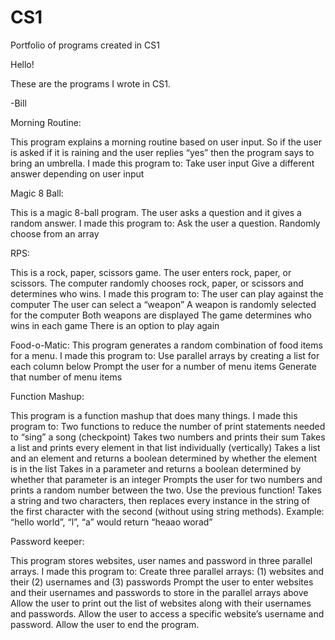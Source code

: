 # CS1
Portfolio of programs created in CS1 


Hello!

These are the programs I wrote in CS1.

-Bill

Morning Routine:

This program explains a morning routine based on user input. So if the user is asked if it is raining and the user replies “yes” then the program says to bring an umbrella. I made this program to:
Take user input
Give a different answer depending on user input


Magic 8 Ball:

This is a magic 8-ball program. The user asks a question and it gives a random answer. I made this program to:
Ask the user a question.
Randomly choose from an array


RPS:

This is a rock, paper, scissors game. The user enters rock, paper, or scissors. The computer randomly chooses rock, paper, or scissors and determines who wins.  I made this program to:
The user can play against the computer
The user can select a “weapon”
A weapon is randomly selected for the computer
Both weapons are displayed
The game determines who wins in each game
There is an option to play again

Food-o-Matic:
This program generates a random combination of food items for a menu. I made this program to:
Use parallel arrays by creating a list for each column below
Prompt the user for a number of menu items
Generate that number of menu items



Function Mashup:

This program is a function mashup that does many things. I made this program to:
Two functions to reduce the number of print statements needed to “sing” a song (checkpoint)
Takes two numbers and prints their sum
Takes a list and prints every element in that list individually (vertically)
Takes a list and an element and returns a boolean determined by whether the element is in the list
Takes in a parameter and returns a boolean determined by whether that parameter is an integer
Prompts the user for two numbers and prints a random number between the two. Use the previous function!
Takes a string and two characters, then replaces every instance in the string of the first character with the second (without using string methods). Example: “hello world”, “l”, “a” would return “heaao worad”


Password keeper:

This program stores websites, user names and password in three parallel arrays. I made this program to: Create three parallel arrays: (1) websites and their (2) usernames and (3) passwords
Prompt the user to enter websites and their usernames and passwords to store in the parallel arrays above
Allow the user to print out the list of websites along with their usernames and passwords.
Allow the user to access a specific website’s username and password.
Allow the user to end the program.


